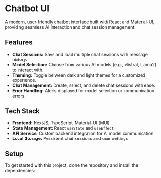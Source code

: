 
# Chatbot UI

A modern, user-friendly chatbot interface built with React and Material-UI, providing seamless AI interaction and chat session management.

## Features

- **Chat Sessions:** Save and load multiple chat sessions with message history.
- **Model Selection:** Choose from various AI models (e.g., Mistral, Llama2) to interact with.
- **Theming:** Toggle between dark and light themes for a customized experience.
- **Chat Management:** Create, select, and delete chat sessions with ease.
- **Error Handling:** Alerts displayed for model selection or communication errors.

## Tech Stack

- **Frontend:** NextJS, TypeScript, Material-UI (MUI)
- **State Management:** React `useState` and `useEffect`
- **API Service:** Custom backend integration for AI model communication
- **Local Storage:** Persistent chat sessions and user settings

## Setup

To get started with this project, clone the repository and install the dependencies:
